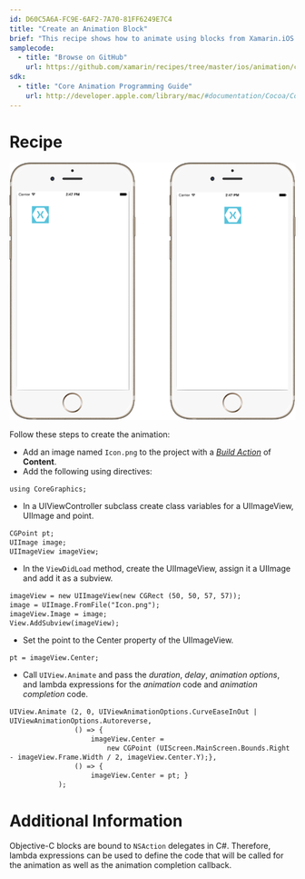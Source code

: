 ```yaml
---
id: D60C5A6A-FC9E-6AF2-7A70-81FF6249E7C4
title: "Create an Animation Block"
brief: "This recipe shows how to animate using blocks from Xamarin.iOS."
samplecode:
  - title: "Browse on GitHub" 
    url: https://github.com/xamarin/recipes/tree/master/ios/animation/coreanimation/create_an_animation_block
sdk:
  - title: "Core Animation Programming Guide" 
    url: http://developer.apple.com/library/mac/#documentation/Cocoa/Conceptual/CoreAnimation_guide/Introduction/Introduction.html
---
```


<a name="Recipe" class="injected"></a>


# Recipe

 [ ![](Images/Group.png)](Images/Group.png)

 Follow these steps to create the animation:

-  Add an image named `Icon.png` to the project with a [*Build Action*](http://developer.xamarin.com/guides/ios/application_fundamentals/working_with_images/) of **Content**.
-  Add the following using directives:

```
using CoreGraphics;
```

-  In a UIViewController subclass create class variables for a UIImageView, UIImage and point.


```
CGPoint pt;
UIImage image;
UIImageView imageView;
```

-  In the `ViewDidLoad` method, create the UIImageView, assign it a UIImage and add it as a subview.


```
imageView = new UIImageView(new CGRect (50, 50, 57, 57));
image = UIImage.FromFile("Icon.png");
imageView.Image = image;
View.AddSubview(imageView);
```

-  Set the point to the Center property of the UIImageView.


```
pt = imageView.Center;
```

-  Call `UIView.Animate` and pass the *duration*, *delay*, *animation options*, and lambda expressions for the *animation* code and *animation completion* code.


```
UIView.Animate (2, 0, UIViewAnimationOptions.CurveEaseInOut | UIViewAnimationOptions.Autoreverse,
				() => {
					imageView.Center =
						new CGPoint (UIScreen.MainScreen.Bounds.Right - imageView.Frame.Width / 2, imageView.Center.Y);},
				() => {
					imageView.Center = pt; }
			);
```

 <a name="Additional_Information" class="injected"></a>


# Additional Information

Objective-C blocks are bound to `NSAction` delegates in C#. Therefore, lambda
expressions can be used to define the code that will be called for the animation
as well as the animation completion callback.


